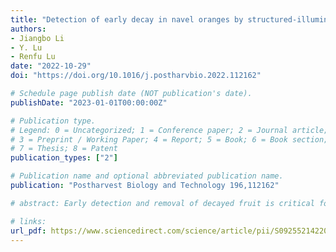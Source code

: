 ```yaml
---
title: "Detection of early decay in navel oranges by structured-illumination reflectance imaging combined with image enhancement and segmentation"
authors: 
- Jiangbo Li
- Y. Lu
- Renfu Lu
date: "2022-10-29"
doi: "https://doi.org/10.1016/j.postharvbio.2022.112162"

# Schedule page publish date (NOT publication's date).
publishDate: "2023-01-01T00:00:00Z"

# Publication type.
# Legend: 0 = Uncategorized; 1 = Conference paper; 2 = Journal article;
# 3 = Preprint / Working Paper; 4 = Report; 5 = Book; 6 = Book section;
# 7 = Thesis; 8 = Patent
publication_types: ["2"]

# Publication name and optional abbreviated publication name.
publication: "Postharvest Biology and Technology 196,112162"

# abstract: Early detection and removal of decayed fruit is critical for reducing product and economic losses for the fruit industry. It is, however, challenging to detect tissue decay in the early stage, which has no or few visual symptoms. This study was intended to evaluate the feasibility of an emerging structured-illumination reflectance imaging (SIRI) technique for early detection of decay in navel oranges. Pattern images were acquired from navel oranges five days after the fruit had been inoculated with fungal spores of Penicillium digitatum (P. digitatum) (the most important pathogen responsible for citrus decay), using an inhouse assembled multispectral imaging platform under phase-shifted sinusoidal illumination at four spatial frequencies (0.05, 0.10, 0.15 and 0.20 cycles mm−1) and three wavelengths (690, 730 and 810 nm). The pattern images were processed through demodulation to obtain direct component (DC) and amplitude component (AC) images for each wavelength and spatial frequency. The AC images were able to reveal decayed areas in the fruit. The wavelength of 810 nm and a spatial frequency of 0.20 cycles mm−1 were determined to be optimal for decayed tissue detection, based on quantitative assessment of the contrast between decayed and sound tissues in images. Moreover, the ratio image (RDC/AC) between the AC and DC images and the corrected ratio image (Rc), which was obtained by applying the image brightness transform to RDC/AC, have showed improved defect contrast and background uniformity. Three image segmentation methods including watershed, Otsu and global thresholding were applied for segmenting decayed areas in the AC, RDC/AC and RC images. The RC images produced the best detection performance with an overall detection accuracy of over 97 %. This study has demonstrated that when combined with appropriate image processing methods, the SIRI technique is effective for the early detection of decay in citrus fruit.

# links:
url_pdf: https://www.sciencedirect.com/science/article/pii/S0925521422003301?dgcid=coauthor
---
```

